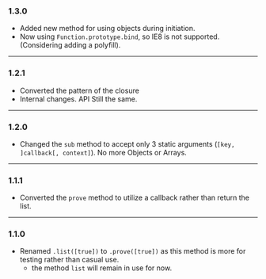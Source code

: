 ### 1.3.0

* Added new method for using objects during initiation.
* Now using `Function.prototype.bind`, so IE8 is not supported. (Considering adding a polyfill).

---

### 1.2.1

* Converted the pattern of the closure
* Internal changes. API Still the same.

---

### 1.2.0

* Changed the `sub` method to accept only 3 static arguments (`[key, ]callback[, context]`). No more Objects or Arrays.

---

### 1.1.1

* Converted the `prove` method to utilize a callback rather than return the list.

---

### 1.1.0

* Renamed `.list([true])` to `.prove([true])` as this method is more for testing rather than casual use.
    * the method `list` will remain in use for now.
